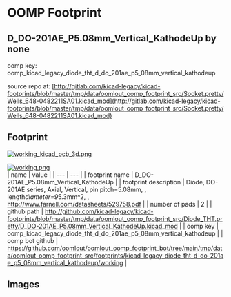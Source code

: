 # OOMP Footprint  
## D_DO-201AE_P5.08mm_Vertical_KathodeUp  by none  
  
oomp key: oomp_kicad_legacy_diode_tht_d_do_201ae_p5_08mm_vertical_kathodeup  
  
source repo at: [http://gitlab.com/kicad-legacy/kicad-footprints/blob/master/tmp/data/oomlout_oomp_footprint_src/Socket.pretty/Wells_648-0482211SA01.kicad_mod](http://gitlab.com/kicad-legacy/kicad-footprints/blob/master/tmp/data/oomlout_oomp_footprint_src/Socket.pretty/Wells_648-0482211SA01.kicad_mod)  
## Footprint  
  
[![working_kicad_pcb_3d.png](working_kicad_pcb_3d_600.png)](working_kicad_pcb_3d.png)  
  
[![working.png](working_600.png)](working.png)  
| name | value | 
| --- | --- | 
| footprint name | D_DO-201AE_P5.08mm_Vertical_KathodeUp | 
| footprint description | Diode, DO-201AE series, Axial, Vertical, pin pitch=5.08mm, , length*diameter=9*5.3mm^2, , http://www.farnell.com/datasheets/529758.pdf | 
| number of pads | 2 | 
| github path | http://github.com/kicad-legacy/kicad-footprints/blob/master/tmp/data/oomlout_oomp_footprint_src/Diode_THT.pretty/D_DO-201AE_P5.08mm_Vertical_KathodeUp.kicad_mod | 
| oomp key | oomp_kicad_legacy_diode_tht_d_do_201ae_p5_08mm_vertical_kathodeup | 
| oomp bot github | https://github.com/oomlout/oomlout_oomp_footprint_bot/tree/main/tmp/data/oomlout_oomp_footprint_src/footprints/kicad_legacy_diode_tht_d_do_201ae_p5_08mm_vertical_kathodeup/working | 
## Images  
